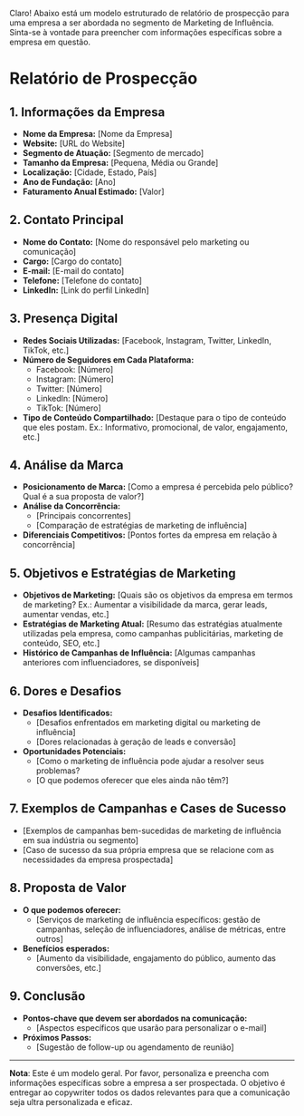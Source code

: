 Claro! Abaixo está um modelo estruturado de relatório de prospecção para uma empresa a ser abordada no segmento de Marketing de Influência. Sinta-se à vontade para preencher com informações específicas sobre a empresa em questão.

# Relatório de Prospecção

## 1. Informações da Empresa
- **Nome da Empresa:** [Nome da Empresa]
- **Website:** [URL do Website]
- **Segmento de Atuação:** [Segmento de mercado]
- **Tamanho da Empresa:** [Pequena, Média ou Grande]
- **Localização:** [Cidade, Estado, País]
- **Ano de Fundação:** [Ano]
- **Faturamento Anual Estimado:** [Valor]

## 2. Contato Principal
- **Nome do Contato:** [Nome do responsável pelo marketing ou comunicação]
- **Cargo:** [Cargo do contato]
- **E-mail:** [E-mail do contato]
- **Telefone:** [Telefone do contato]
- **LinkedIn:** [Link do perfil LinkedIn]

## 3. Presença Digital
- **Redes Sociais Utilizadas:** [Facebook, Instagram, Twitter, LinkedIn, TikTok, etc.]
- **Número de Seguidores em Cada Plataforma:** 
    - Facebook: [Número]
    - Instagram: [Número]
    - Twitter: [Número]
    - LinkedIn: [Número]
    - TikTok: [Número]
- **Tipo de Conteúdo Compartilhado:** [Destaque para o tipo de conteúdo que eles postam. Ex.: Informativo, promocional, de valor, engajamento, etc.]

## 4. Análise da Marca
- **Posicionamento de Marca:** [Como a empresa é percebida pelo público? Qual é a sua proposta de valor?]
- **Análise da Concorrência:** 
  - [Principais concorrentes]
  - [Comparação de estratégias de marketing de influência]
- **Diferenciais Competitivos:** [Pontos fortes da empresa em relação à concorrência]

## 5. Objetivos e Estratégias de Marketing
- **Objetivos de Marketing:** [Quais são os objetivos da empresa em termos de marketing? Ex.: Aumentar a visibilidade da marca, gerar leads, aumentar vendas, etc.]
- **Estratégias de Marketing Atual:** [Resumo das estratégias atualmente utilizadas pela empresa, como campanhas publicitárias, marketing de conteúdo, SEO, etc.]
- **Histórico de Campanhas de Influência:** [Algumas campanhas anteriores com influenciadores, se disponíveis]

## 6. Dores e Desafios
- **Desafios Identificados:**
  - [Desafios enfrentados em marketing digital ou marketing de influência]
  - [Dores relacionadas à geração de leads e conversão]
- **Oportunidades Potenciais:**
  - [Como o marketing de influência pode ajudar a resolver seus problemas?
  - [O que podemos oferecer que eles ainda não têm?]

## 7. Exemplos de Campanhas e Cases de Sucesso
- [Exemplos de campanhas bem-sucedidas de marketing de influência em sua indústria ou segmento]
- [Caso de sucesso da sua própria empresa que se relacione com as necessidades da empresa prospectada]

## 8. Proposta de Valor
- **O que podemos oferecer:** 
  - [Serviços de marketing de influência específicos: gestão de campanhas, seleção de influenciadores, análise de métricas, entre outros]
- **Benefícios esperados:**
  - [Aumento da visibilidade, engajamento do público, aumento das conversões, etc.]

## 9. Conclusão
- **Pontos-chave que devem ser abordados na comunicação:**
  - [Aspectos específicos que usarão para personalizar o e-mail]
- **Próximos Passos:**
  - [Sugestão de follow-up ou agendamento de reunião]

---

**Nota**: Este é um modelo geral. Por favor, personaliza e preencha com informações específicas sobre a empresa a ser prospectada. O objetivo é entregar ao copywriter todos os dados relevantes para que a comunicação seja ultra personalizada e eficaz.